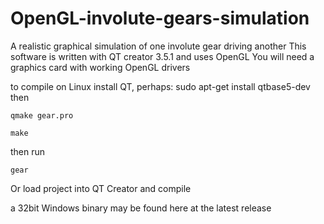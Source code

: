 # OpenGL-involute-gears-simulation

A realistic graphical simulation of one involute gear driving another
This software is written with QT creator 3.5.1 and uses OpenGL 
You will need a graphics card with working OpenGL drivers

to compile on Linux
install QT, perhaps: sudo apt-get install qtbase5-dev then

`qmake gear.pro`

`make`

then run

`gear`

Or load project into QT Creator and compile

a 32bit Windows binary may be found here at the latest release
